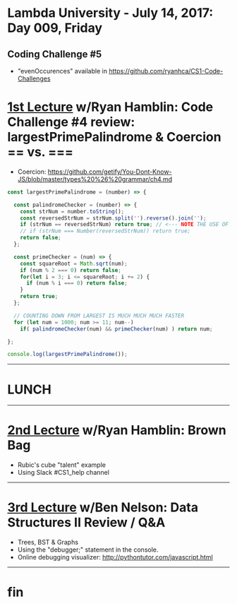 # Lambda University - July 14, 2017: Day 009, Friday
## Coding Challenge #5
- "evenOccurences" available in https://github.com/ryanhca/CS1-Code-Challenges

# [1st Lecture](https://youtu.be/F0y2sJHQzzs) w/Ryan Hamblin: Code Challenge #4 review: largestPrimePalindrome & Coercion == vs. ===
- Coercion: https://github.com/getify/You-Dont-Know-JS/blob/master/types%20%26%20grammar/ch4.md

```js
const largestPrimePalindrome = (number) => {

  const palindromeChecker = (number) => {
    const strNum = number.toString();
    const reversedStrNum = strNum.split('').reverse().join('');
    if (strNum == reversedStrNum) return true; // <--- NOTE THE USE OF "==" (NOT "==="): COERCION
    // if (strNum === Number(reversedStrNum)) return true;
    return false;
  };

  const primeChecker = (num) => {
    const squareRoot = Math.sqrt(num);
    if (num % 2 === 0) return false;
    for(let i = 3; i <= squareRoot; i += 2) {
      if (num % i === 0) return false;
    }
    return true;
  };

  // COUNTING DOWN FROM LARGEST IS MUCH MUCH MUCH FASTER
  for (let num = 1000; num >= 11; num--)
    if( palindromeChecker(num) && primeChecker(num) ) return num;

};

console.log(largestPrimePalindrome());
```

***
# LUNCH
***

# [2nd Lecture](NO_VIDEO_POSTED) w/Ryan Hamblin: Brown Bag
- Rubic's cube "talent" example
- Using Slack #CS1_help channel

***

# [3rd Lecture](https://youtu.be/KhJ95GoKxK0) w/Ben Nelson: Data Structures II Review / Q&A
- Trees, BST & Graphs
- Using the "debugger;" statement in the console.
- Online debugging visualizer: http://pythontutor.com/javascript.html

***

# fin
